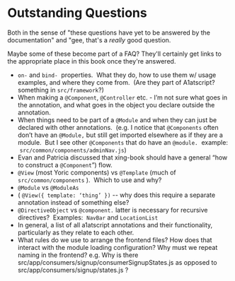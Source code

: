 # Outstanding Questions

Both in the sense of "these questions have yet to be answered by the documentation" and "gee, that's a *really* good question.

Maybe some of these become part of a FAQ? They'll certainly get links to the appropriate place in this book once they're answered.



* `on-` and `bind-`  properties.  What they do, how to use them w/ usage
  examples, and where they come from.  (Are they part of A1atscript? something
  in `src/framework`?)
* When making a `@Component`, `@Controller` etc. - I’m not sure what goes in
  the annotation, and what goes in the object you declare outside the
  annotation.
* When things need to be part of a `@Module` and when they can just be declared
  with other annotations.  (e.g. I notice that `@Components` often don’t have
  an `@Module,` but still get imported elsewhere as if they are a module.  But
  I see other `@Components` that do have an `@module.`  example:
   `src/common/components/adminNav.js`)
* Evan and Patricia discussed that xing-book should have a general “how to
  construct a `@Component`”) flow.
* `@View` (most Yoric components) vs `@Template` (much of
  `src/common/components` ).  Which to use and why?
* `@Module` vs `@ModuleAs`
* ( `@View({ template: ‘thing’ })` -- why does this require a separate annotation
  instead of something else?
* `@DirectiveObject` vs `@component.` latter is necessary for
  recursive directives?  Examples:  `NavBar` and `LocationList`
* In general, a list of all a1atscript annotations and their functionality,
  particularly as they relate to each other.
* What rules do we use to arrange the frontend files? How does that interact
  with the module loading configuration? Why must we repeat naming in the
  frontend? e.g. Why is there src/app/consumers/signup/consumerSignupStates.js
  as opposed to src/app/consumers/signup/states.js ?
